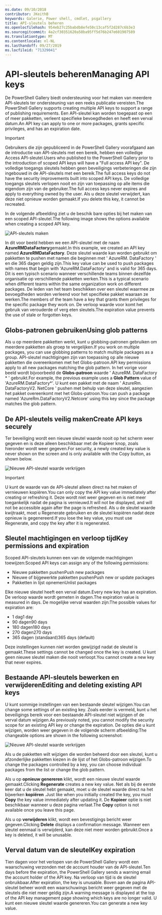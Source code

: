 ```yaml
---
ms.date: 09/10/2018
contributor: JKeithB
keywords: Galerie, Power shell, cmdlet, psgallery
title: API-sleutels beheren
ms.openlocfilehash: 954eb27c25babdb8efe50c13caf5f2d287c6b3e3
ms.sourcegitcommit: 4a2cf30351620a58ba95ff5d76b247e601907589
ms.translationtype: MT
ms.contentlocale: nl-NL
ms.lasthandoff: 09/27/2019
ms.locfileid: "71329041"
---
```

# <a name="managing-api-keys"></a><span data-ttu-id="5f314-103">API-sleutels beheren</span><span class="sxs-lookup"><span data-stu-id="5f314-103">Managing API keys</span></span>

<span data-ttu-id="5f314-104">De PowerShell Gallery biedt ondersteuning voor het maken van meerdere API-sleutels ter ondersteuning van een reeks publicatie vereisten.</span><span class="sxs-lookup"><span data-stu-id="5f314-104">The PowerShell Gallery supports creating multiple API keys to support a range of publishing requirements.</span></span> <span data-ttu-id="5f314-105">Een API-sleutel kan worden toegepast op een of meer pakketten, verleent specifieke bevoegdheden en heeft een verval datum.</span><span class="sxs-lookup"><span data-stu-id="5f314-105">An API key can apply to one or more packages, grants specific privileges, and has an expiration date.</span></span>

> [!IMPORTANT]
> <span data-ttu-id="5f314-106">Gebruikers die zijn gepubliceerd in de PowerShell Gallery voorafgaand aan de introductie van API-sleutels met een bereik, hebben een volledige Access API-sleutel.</span><span class="sxs-lookup"><span data-stu-id="5f314-106">Users who published to the PowerShell Gallery prior to the introduction of scoped API keys will have a "Full access API key".</span></span> <span data-ttu-id="5f314-107">De volledige toegangs sleutels hebben geen beveiligings verbeteringen die zijn ingebouwd in de API-sleutels met een bereik.</span><span class="sxs-lookup"><span data-stu-id="5f314-107">The full access keys do not have the security improvements built into scoped API keys.</span></span> <span data-ttu-id="5f314-108">De volledige toegangs sleutels verlopen nooit en zijn van toepassing op alle items die eigendom zijn van de gebruiker.</span><span class="sxs-lookup"><span data-stu-id="5f314-108">The full access keys never expires and apply to everything owned by the user.</span></span> <span data-ttu-id="5f314-109">Als u deze sleutel verwijdert, kan deze niet opnieuw worden gemaakt.</span><span class="sxs-lookup"><span data-stu-id="5f314-109">If you delete this key, it cannot be recreated.</span></span>

<span data-ttu-id="5f314-110">In de volgende afbeelding ziet u de beschik bare opties bij het maken van een scoped API-sleutel.</span><span class="sxs-lookup"><span data-stu-id="5f314-110">The following image shows the options available when creating a scoped API key.</span></span>

![API-sleutels maken](../../Images/PSGallery_KeyScoped.png)

<span data-ttu-id="5f314-112">In dit voor beeld hebben we een API-sleutel met de naam **AzureRMDataFactory**gemaakt.</span><span class="sxs-lookup"><span data-stu-id="5f314-112">In this example, we created an API key named **AzureRMDataFactory**.</span></span> <span data-ttu-id="5f314-113">Deze sleutel waarde kan worden gebruikt om pakketten te pushen met namen die beginnen met ' AzureRM. DataFactory ' en die 365 dagen geldig zijn.</span><span class="sxs-lookup"><span data-stu-id="5f314-113">This key value can be used to push packages with names that begin with 'AzureRM.DataFactory' and is valid for 365 days.</span></span> <span data-ttu-id="5f314-114">Dit is een typisch scenario wanneer verschillende teams binnen dezelfde organisatie op verschillende pakketten werken.</span><span class="sxs-lookup"><span data-stu-id="5f314-114">This is a typical scenario when different teams within the same organization work on different packages.</span></span> <span data-ttu-id="5f314-115">De leden van het team beschikken over een sleutel waarmee ze bevoegdheden worden verleend voor het specifieke pakket waaraan ze werken.</span><span class="sxs-lookup"><span data-stu-id="5f314-115">The members of the team have a key that grants them privileges for the specific package they work on.</span></span>
<span data-ttu-id="5f314-116">De verloop waarde voor komt het gebruik van verouderde of verg eten sleutels.</span><span class="sxs-lookup"><span data-stu-id="5f314-116">The expiration value prevents the use of stale or forgotten keys.</span></span>

## <a name="using-glob-patterns"></a><span data-ttu-id="5f314-117">Globs-patronen gebruiken</span><span class="sxs-lookup"><span data-stu-id="5f314-117">Using glob patterns</span></span>

<span data-ttu-id="5f314-118">Als u op meerdere pakketten werkt, kunt u globbing-patronen gebruiken om meerdere pakketten als groep te vergelijken.</span><span class="sxs-lookup"><span data-stu-id="5f314-118">If you work on multiple packages, you can use globbing patterns to match multiple packages as a group.</span></span> <span data-ttu-id="5f314-119">API-sleutel machtigingen zijn van toepassing op alle nieuwe pakketten die overeenkomen met het Globs-patroon.</span><span class="sxs-lookup"><span data-stu-id="5f314-119">API key permissions apply to all new packages matching the glob pattern.</span></span> <span data-ttu-id="5f314-120">In het vorige voor beeld wordt bijvoorbeeld de **Globs-patroon** waarde ' AzureRM. DataFactory \* ' gebruikt.</span><span class="sxs-lookup"><span data-stu-id="5f314-120">For example, the previous example uses a **Glob Pattern** value of 'AzureRM.DataFactory\*'.</span></span> <span data-ttu-id="5f314-121">U kunt een pakket met de naam ' AzureRm. DataFactoryV2. NetCore ' pushen met behulp van deze sleutel, aangezien het pakket overeenkomt met het Globs-patroon.</span><span class="sxs-lookup"><span data-stu-id="5f314-121">You can push a package named 'AzureRm.DataFactoryV2.Netcore' using this key since the package matches the glob pattern.</span></span>

## <a name="create-api-keys-securely"></a><span data-ttu-id="5f314-122">De API-sleutels veilig maken</span><span class="sxs-lookup"><span data-stu-id="5f314-122">Create API keys securely</span></span>

<span data-ttu-id="5f314-123">Ter beveiliging wordt een nieuwe sleutel waarde nooit op het scherm weer gegeven en is deze alleen beschikbaar met de Kopieer knop, zoals hieronder wordt weer gegeven.</span><span class="sxs-lookup"><span data-stu-id="5f314-123">For security, a newly created key value is never shown on the screen and is only available with the Copy button, as shown below.</span></span>

![Nieuwe API-sleutel waarde verkrijgen](../../Images/PSGallery_CopyCreatedKey.png)

> [!IMPORTANT]
> <span data-ttu-id="5f314-125">U kunt de waarde van de API-sleutel alleen direct na het maken of vernieuwen kopiëren.</span><span class="sxs-lookup"><span data-stu-id="5f314-125">You can only copy the API key value immediately after creating or refreshing it.</span></span> <span data-ttu-id="5f314-126">Deze wordt niet weer gegeven en is niet meer toegankelijk nadat de pagina is vernieuwd.</span><span class="sxs-lookup"><span data-stu-id="5f314-126">It will not be displayed, and will not be accessible again after the page is refreshed.</span></span> <span data-ttu-id="5f314-127">Als u de sleutel waarde kwijtraakt, moet u Regenerate gebruiken en de sleutel kopiëren nadat deze opnieuw is gegenereerd.</span><span class="sxs-lookup"><span data-stu-id="5f314-127">If you lose the key value, you must use Regenerate, and copy the key after it is regenerated.</span></span>

## <a name="key-permissions-and-expiration"></a><span data-ttu-id="5f314-128">Sleutel machtigingen en verloop tijd</span><span class="sxs-lookup"><span data-stu-id="5f314-128">Key permissions and expiration</span></span>

<span data-ttu-id="5f314-129">Scoped API-sleutels kunnen een van de volgende machtigingen toewijzen:</span><span class="sxs-lookup"><span data-stu-id="5f314-129">Scoped API keys can assign any of the following permissions:</span></span>

- <span data-ttu-id="5f314-130">Nieuwe pakketten pushen</span><span class="sxs-lookup"><span data-stu-id="5f314-130">Push new packages</span></span>
- <span data-ttu-id="5f314-131">Nieuwe of bijgewerkte pakketten pushen</span><span class="sxs-lookup"><span data-stu-id="5f314-131">Push new or update packages</span></span>
- <span data-ttu-id="5f314-132">Pakketten in lijst opnemen</span><span class="sxs-lookup"><span data-stu-id="5f314-132">Unlist packages</span></span>

<span data-ttu-id="5f314-133">Elke nieuwe sleutel heeft een verval datum.</span><span class="sxs-lookup"><span data-stu-id="5f314-133">Every new key has an expiration.</span></span> <span data-ttu-id="5f314-134">De verloop waarde wordt gemeten in dagen.</span><span class="sxs-lookup"><span data-stu-id="5f314-134">The expiration value is measured in days.</span></span> <span data-ttu-id="5f314-135">De mogelijke verval waarden zijn:</span><span class="sxs-lookup"><span data-stu-id="5f314-135">The possible values for expiration are:</span></span>

- <span data-ttu-id="5f314-136">1 dag</span><span class="sxs-lookup"><span data-stu-id="5f314-136">1 day</span></span>
- <span data-ttu-id="5f314-137">90 dagen</span><span class="sxs-lookup"><span data-stu-id="5f314-137">90 days</span></span>
- <span data-ttu-id="5f314-138">180 dagen</span><span class="sxs-lookup"><span data-stu-id="5f314-138">180 days</span></span>
- <span data-ttu-id="5f314-139">270 dagen</span><span class="sxs-lookup"><span data-stu-id="5f314-139">270 days</span></span>
- <span data-ttu-id="5f314-140">365 dagen (standaard)</span><span class="sxs-lookup"><span data-stu-id="5f314-140">365 days (default)</span></span>

<span data-ttu-id="5f314-141">Deze instellingen kunnen niet worden gewijzigd nadat de sleutel is gemaakt.</span><span class="sxs-lookup"><span data-stu-id="5f314-141">These settings cannot be changed once the key is created.</span></span> <span data-ttu-id="5f314-142">U kunt geen nieuwe sleutel maken die nooit verloopt.</span><span class="sxs-lookup"><span data-stu-id="5f314-142">You cannot create a new key that never expires.</span></span>

## <a name="editing-and-deleting-existing-api-keys"></a><span data-ttu-id="5f314-143">Bestaande API-sleutels bewerken en verwijderen</span><span class="sxs-lookup"><span data-stu-id="5f314-143">Editing and deleting existing API keys</span></span>

<span data-ttu-id="5f314-144">U kunt sommige instellingen van een bestaande sleutel wijzigen.</span><span class="sxs-lookup"><span data-stu-id="5f314-144">You can change some settings of an existing key.</span></span> <span data-ttu-id="5f314-145">Zoals eerder is vermeld, kunt u het beveiligings bereik voor een bestaande API-sleutel niet wijzigen of de verval datum wijzigen.</span><span class="sxs-lookup"><span data-stu-id="5f314-145">As previously noted, you cannot modify the security scope for an existing API key or change the expiration.</span></span> <span data-ttu-id="5f314-146">De opties die u kunt wijzigen, worden weer gegeven in de volgende scherm afbeelding:</span><span class="sxs-lookup"><span data-stu-id="5f314-146">The changeable options are shown in the following screenshot:</span></span>

![Nieuwe API-sleutel waarde verkrijgen](../../Images/PSGallery_EditAPIKey.png)

<span data-ttu-id="5f314-148">Als u de pakketten wilt wijzigen die worden beheerd door een sleutel, kunt u afzonderlijke pakketten kiezen in de lijst of het Globs-patroon wijzigen.</span><span class="sxs-lookup"><span data-stu-id="5f314-148">To change the packages controlled by a key, you can choose individual packages from the list or change the glob pattern.</span></span>

<span data-ttu-id="5f314-149">Als u op **opnieuw genereren** klikt, wordt een nieuwe sleutel waarde gemaakt.</span><span class="sxs-lookup"><span data-stu-id="5f314-149">Clicking **Regenerate** creates a new key value.</span></span> <span data-ttu-id="5f314-150">Net als bij de eerste keer dat u de sleutel hebt gemaakt, moet u de sleutel waarde direct na het bijwerken **kopiëren** .</span><span class="sxs-lookup"><span data-stu-id="5f314-150">Just like when you initially created the key, you must **Copy** the key value immediately after updating it.</span></span> <span data-ttu-id="5f314-151">De **Kopieer** optie is niet beschikbaar wanneer u deze pagina verlaat.</span><span class="sxs-lookup"><span data-stu-id="5f314-151">The **Copy** option is not available once you leave this page.</span></span>

<span data-ttu-id="5f314-152">Als u op **verwijderen** klikt, wordt een bevestigings bericht weer gegeven.</span><span class="sxs-lookup"><span data-stu-id="5f314-152">Clicking **Delete** displays a confirmation message.</span></span> <span data-ttu-id="5f314-153">Wanneer een sleutel eenmaal is verwijderd, kan deze niet meer worden gebruikt.</span><span class="sxs-lookup"><span data-stu-id="5f314-153">Once a key is deleted, it will be unusable.</span></span>

## <a name="key-expiration"></a><span data-ttu-id="5f314-154">Verval datum van de sleutel</span><span class="sxs-lookup"><span data-stu-id="5f314-154">Key expiration</span></span>

<span data-ttu-id="5f314-155">Tien dagen voor het verlopen van de PowerShell Gallery wordt een waarschuwing verzonden met de account houder van de API-sleutel.</span><span class="sxs-lookup"><span data-stu-id="5f314-155">Ten days before the expiration, the PowerShell Gallery sends a warning email the account holder of the API key.</span></span> <span data-ttu-id="5f314-156">Na verloop van tijd is de sleutel onbruikbaar.</span><span class="sxs-lookup"><span data-stu-id="5f314-156">After expiration, the key is unusable.</span></span> <span data-ttu-id="5f314-157">Boven aan de pagina API-sleutel beheer wordt een waarschuwings bericht weer gegeven met de sleutels die niet meer geldig zijn.</span><span class="sxs-lookup"><span data-stu-id="5f314-157">A warning message is displayed at the top of the API key management page showing which keys are no longer valid.</span></span> <span data-ttu-id="5f314-158">U kunt een nieuwe sleutel waarde genereren.</span><span class="sxs-lookup"><span data-stu-id="5f314-158">You can generate a new key value.</span></span>

